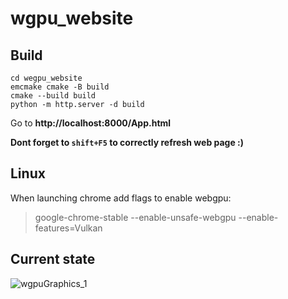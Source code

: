 # wgpu_website

## Build

```
cd wegpu_website
emcmake cmake -B build
cmake --build build
python -m http.server -d build
```
Go to **http://localhost:8000/App.html**


**Dont forget to `shift+F5` to correctly refresh web page :)**

## Linux
When launching chrome add flags to enable webgpu:
> google-chrome-stable --enable-unsafe-webgpu --enable-features=Vulkan


## Current state
![wgpuGraphics_1](https://github.com/Lanv1/wgpu_website/assets/39962623/972354d8-74fe-4ff2-ab33-15fd75c3eabd)
